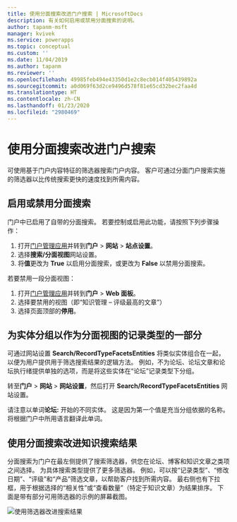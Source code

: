 ```yaml
---
title: 使用分面搜索改进门户搜索 | MicrosoftDocs
description: 有关如何启用或禁用分面搜索的说明。
author: tapanm-msft
manager: kvivek
ms.service: powerapps
ms.topic: conceptual
ms.custom: ''
ms.date: 11/04/2019
ms.author: tapanm
ms.reviewer: ''
ms.openlocfilehash: 49985feb494e43350d1e2c8ecb014f405439892a
ms.sourcegitcommit: a0d069f63d2ce9496d578f81e65cd32bec2faa4d
ms.translationtype: HT
ms.contentlocale: zh-CN
ms.lasthandoff: 01/23/2020
ms.locfileid: "2980469"
---
```

# <a name="use-faceted-search-to-improve-portal-search"></a>使用分面搜索改进门户搜索

可使用基于门户内容特征的筛选器搜索门户内容。 客户可通过分面门户搜索实施的筛选器以比传统搜索更快的速度找到所需内容。

## <a name="enable-or-disable-faceted-search"></a>启用或禁用分面搜索

门户中已启用了自带的分面搜索。 若要控制或启用此功能，请按照下列步骤操作：

1. 打开[门户管理应用](configure-portal.md)并转到**门户** &gt; **网站** &gt; **站点设置**。
2. 选择**搜索/分面视图**网站设置。 
3. 将**值**更改为 **True** 以启用分面搜索，或更改为 **False** 以禁用分面搜索。

若要禁用一段分面视图：

1. 打开[门户管理应用](configure-portal.md)并转到**门户** &gt; **Web 面板**。
2. 选择要禁用的视图（即“知识管理 – 评级最高的文章”）
3. 选择页面顶部的**停用**。

## <a name="group-entities-as-part-of-a-record-type-for-faceted-view"></a>为实体分组以作为分面视图的记录类型的一部分

可通过网站设置 **Search/RecordTypeFacetsEntities** 将类似实体组合在一起，以便为用户提供用于筛选搜索结果的逻辑方法。 例如，不为论坛、论坛文章和论坛执行绪提供单独的选项，而是将这些实体在“论坛”记录类型下分组。

转至**门户** &gt; **网站** &gt; **网站设置**，然后打开 **Search/RecordTypeFacetsEntities** 网站设置。 

请注意以单词**论坛:** 开始的不同实体。 这是因为第一个值是充当分组依据的名称。 将根据门户中所用语言翻译此单词。

## <a name="use-faceted-search-to-improve-knowledge-search-results"></a>使用分面搜索改进知识搜索结果

分面搜索为门户在最左侧提供了搜索筛选器，供您在论坛、博客和知识文章之类项之间选择。 为具体搜索类型提供了更多筛选器。 例如，可以按“记录类型”、“修改日期”、“评级”和“产品”筛选文章，以帮助客户找到所需内容。 最右侧也有下拉框，用于根据选择的“相关性”或“查看数量”（特定于知识文章）为结果排序。 下面是带有部分可用筛选器的示例的屏幕截图。

![使用筛选器改进搜索结果](../media/faceted-search-filter.png "使用筛选器改进搜索结果")
